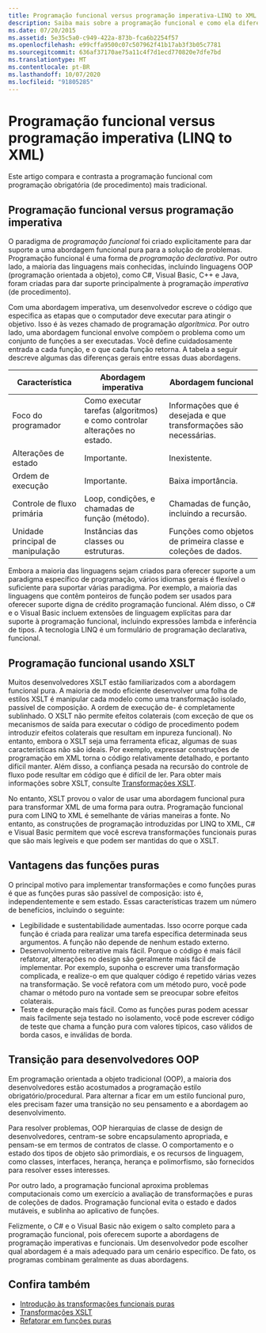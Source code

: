 ```yaml
---
title: Programação funcional versus programação imperativa-LINQ to XML
description: Saiba mais sobre a programação funcional e como ela difere da programação imperativa (procedimento) tradicional.
ms.date: 07/20/2015
ms.assetid: 5e35c5a0-c949-422a-873b-fca6b2254f57
ms.openlocfilehash: e99cffa9500c07c507962f41b17ab3f3b05c7781
ms.sourcegitcommit: 636af37170ae75a11c4f7d1ecd770820e7dfe7bd
ms.translationtype: MT
ms.contentlocale: pt-BR
ms.lasthandoff: 10/07/2020
ms.locfileid: "91805285"
---
```

# <a name="functional-programming-vs-imperative-programming-linq-to-xml"></a>Programação funcional versus programação imperativa (LINQ to XML)

Este artigo compara e contrasta a programação funcional com programação obrigatória (de procedimento) mais tradicional.

## <a name="functional-programming-vs-imperative-programming"></a>Programação funcional versus programação imperativa

O paradigma de *programação funcional* foi criado explicitamente para dar suporte a uma abordagem funcional pura para a solução de problemas. Programação funcional é uma forma de *programação declarativa*. Por outro lado, a maioria das linguagens mais conhecidas, incluindo linguagens OOP (programação orientada a objeto), como C#, Visual Basic, C++ e Java, foram criadas para dar suporte principalmente à programação *imperativa* (de procedimento).

Com uma abordagem imperativa, um desenvolvedor escreve o código que especifica as etapas que o computador deve executar para atingir o objetivo. Isso é às vezes chamado de programação *algorítmica*. Por outro lado, uma abordagem funcional envolve compõem o problema como um conjunto de funções a ser executadas. Você define cuidadosamente entrada a cada função, e o que cada função retorna. A tabela a seguir descreve algumas das diferenças gerais entre essas duas abordagens.

|Característica|Abordagem imperativa|Abordagem funcional|
|--------------------|-------------------------|-------------------------|
|Foco do programador|Como executar tarefas (algoritmos) e como controlar alterações no estado.|Informações que é desejada e que transformações são necessárias.|
|Alterações de estado|Importante.|Inexistente.|
|Ordem de execução|Importante.|Baixa importância.|
|Controle de fluxo primária|Loop, condições, e chamadas de função (método).|Chamadas de função, incluindo a recursão.|
|Unidade principal de manipulação|Instâncias das classes ou estruturas.|Funções como objetos de primeira classe e coleções de dados.|

Embora a maioria das linguagens sejam criados para oferecer suporte a um paradigma específico de programação, vários idiomas gerais é flexível o suficiente para suportar várias paradigma. Por exemplo, a maioria das linguagens que contêm ponteiros de função podem ser usados para oferecer suporte digna de crédito programação funcional. Além disso, o C# e o Visual Basic incluem extensões de linguagem explícitas para dar suporte à programação funcional, incluindo expressões lambda e inferência de tipos. A tecnologia LINQ é um formulário de programação declarativa, funcional.

## <a name="functional-programming-using-xslt"></a>Programação funcional usando XSLT

Muitos desenvolvedores XSLT estão familiarizados com a abordagem funcional pura. A maioria de modo eficiente desenvolver uma folha de estilos XSLT é manipular cada modelo como uma transformação isolado, passível de composição. A ordem de execução de- é completamente sublinhado. O XSLT não permite efeitos colaterais (com exceção de que os mecanismos de saída para executar o código de procedimento podem introduzir efeitos colaterais que resultam em inpureza funcional). No entanto, embora o XSLT seja uma ferramenta eficaz, algumas de suas características não são ideais. Por exemplo, expressar construções de programação em XML torna o código relativamente detalhado, e portanto difícil manter. Além disso, a confiança pesada na recursão do controle de fluxo pode resultar em código que é difícil de ler. Para obter mais informações sobre XSLT, consulte [Transformações XSLT](../data/xml/xslt-transformations.md).

No entanto, XSLT provou o valor de usar uma abordagem funcional pura para transformar XML de uma forma para outra. Programação funcional pura com LINQ to XML é semelhante de várias maneiras a fonte. No entanto, as construções de programação introduzidas por LINQ to XML, C# e Visual Basic permitem que você escreva transformações funcionais puras que são mais legíveis e que podem ser mantidas do que o XSLT.

## <a name="advantages-of-pure-functions"></a>Vantagens das funções puras

O principal motivo para implementar transformações e como funções puras é que as funções puras são passível de composição: isto é, independentemente e sem estado. Essas características trazem um número de benefícios, incluindo o seguinte:

- Legibilidade e sustentabilidade aumentadas. Isso ocorre porque cada função é criada para realizar uma tarefa específica determinada seus argumentos. A função não depende de nenhum estado externo.
- Desenvolvimento reiterative mais fácil. Porque o código é mais fácil refatorar, alterações no design são geralmente mais fácil de implementar. Por exemplo, suponha o escrever uma transformação complicada, e realize-o em que qualquer código é repetido várias vezes na transformação. Se você refatora com um método puro, você pode chamar o método puro na vontade sem se preocupar sobre efeitos colaterais.
- Teste e depuração mais fácil. Como as funções puras podem acessar mais facilmente seja testado no isolamento, você pode escrever código de teste que chama a função pura com valores típicos, caso válidos de borda casos, e inválidas de borda.

## <a name="transitioning-for-oop-developers"></a>Transição para desenvolvedores OOP

Em programação orientada a objeto tradicional (OOP), a maioria dos desenvolvedores estão acostumados a programação estilo obrigatório/procedural. Para alternar a ficar em um estilo funcional puro, eles precisam fazer uma transição no seu pensamento e a abordagem ao desenvolvimento.

Para resolver problemas, OOP hierarquias de classe de design de desenvolvedores, centram-se sobre encapsulamento apropriada, e pensam-se em termos de contratos de classe. O comportamento e o estado dos tipos de objeto são primordiais, e os recursos de linguagem, como classes, interfaces, herança, herança e polimorfismo, são fornecidos para resolver esses interesses.

Por outro lado, a programação funcional aproxima problemas computacionais como um exercício a avaliação de transformações e puras de coleções de dados. Programação funcional evita o estado e dados mutáveis, e sublinha ao aplicativo de funções.

Felizmente, o C# e o Visual Basic não exigem o salto completo para a programação funcional, pois oferecem suporte a abordagens de programação imperativas e funcionais. Um desenvolvedor pode escolher qual abordagem é a mais adequado para um cenário específico. De fato, os programas combinam geralmente as duas abordagens.

## <a name="see-also"></a>Confira também

- [Introdução às transformações funcionais puras](introduction-pure-functional-transformations.md)
- [Transformações XSLT](../data/xml/xslt-transformations.md)
- [Refatorar em funções puras](refactor-pure-functions.md)
